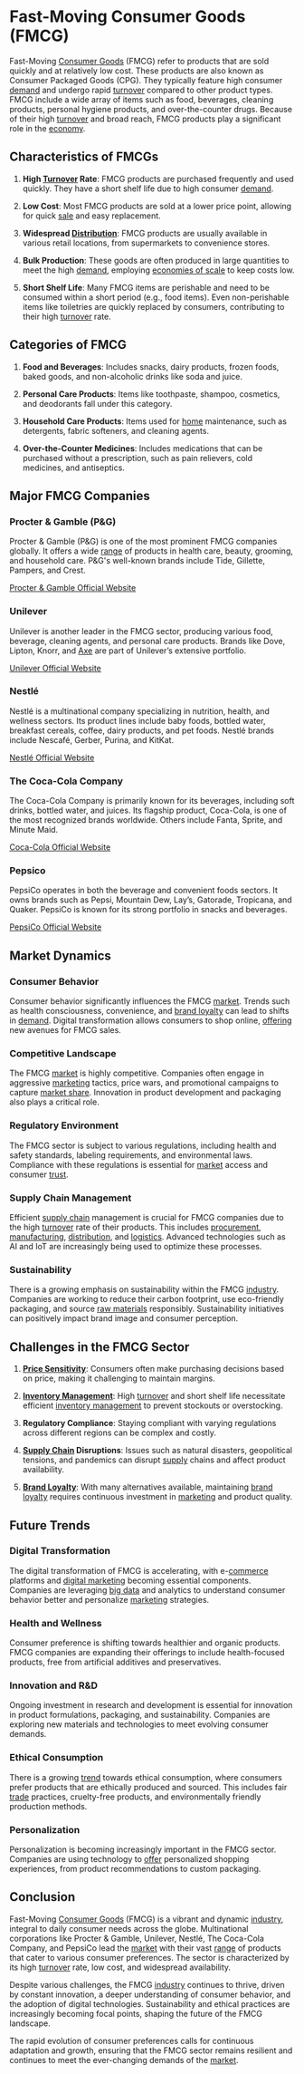 # Fast-Moving Consumer Goods (FMCG)

Fast-Moving [Consumer Goods](../c/consumer_goods.md) (FMCG) refer to products that are sold quickly and at relatively low cost. These products are also known as Consumer Packaged Goods (CPG). They typically feature high consumer [demand](../d/demand.md) and undergo rapid [turnover](../t/turnover.md) compared to other product types. FMCG include a wide array of items such as food, beverages, cleaning products, personal hygiene products, and over-the-counter drugs. Because of their high [turnover](../t/turnover.md) and broad reach, FMCG products play a significant role in the [economy](../e/economy.md).

## Characteristics of FMCGs

1. **High [Turnover](../t/turnover.md) Rate**: FMCG products are purchased frequently and used quickly. They have a short shelf life due to high consumer [demand](../d/demand.md).

2. **Low Cost**: Most FMCG products are sold at a lower price point, allowing for quick [sale](../s/sale.md) and easy replacement.

3. **Widespread [Distribution](../d/distribution.md)**: FMCG products are usually available in various retail locations, from supermarkets to convenience stores.

4. **Bulk Production**: These goods are often produced in large quantities to meet the high [demand](../d/demand.md), employing [economies of scale](../e/economies_of_scale.md) to keep costs low.

5. **Short Shelf Life**: Many FMCG items are perishable and need to be consumed within a short period (e.g., food items). Even non-perishable items like toiletries are quickly replaced by consumers, contributing to their high [turnover](../t/turnover.md) rate.

## Categories of FMCG

1. **Food and Beverages**: Includes snacks, dairy products, frozen foods, baked goods, and non-alcoholic drinks like soda and juice.
   
2. **Personal Care Products**: Items like toothpaste, shampoo, cosmetics, and deodorants fall under this category.
  
3. **Household Care Products**: Items used for [home](../h/home.md) maintenance, such as detergents, fabric softeners, and cleaning agents.

4. **Over-the-Counter Medicines**: Includes medications that can be purchased without a prescription, such as pain relievers, cold medicines, and antiseptics.

## Major FMCG Companies

### Procter & Gamble (P&G)

Procter & Gamble (P&G) is one of the most prominent FMCG companies globally. It offers a wide [range](../r/range.md) of products in health care, beauty, grooming, and household care. P&G's well-known brands include Tide, Gillette, Pampers, and Crest. 

[Procter & Gamble Official Website](https://us.pg.com/)

### Unilever

Unilever is another leader in the FMCG sector, producing various food, beverage, cleaning agents, and personal care products. Brands like Dove, Lipton, Knorr, and [Axe](../a/axe.md) are part of Unilever’s extensive portfolio.

[Unilever Official Website](https://www.unilever.com/)

### Nestlé

Nestlé is a multinational company specializing in nutrition, health, and wellness sectors. Its product lines include baby foods, bottled water, breakfast cereals, coffee, dairy products, and pet foods. Nestlé brands include Nescafé, Gerber, Purina, and KitKat.

[Nestlé Official Website](https://www.nestle.com/)

### The Coca-Cola Company

The Coca-Cola Company is primarily known for its beverages, including soft drinks, bottled water, and juices. Its flagship product, Coca-Cola, is one of the most recognized brands worldwide. Others include Fanta, Sprite, and Minute Maid.

[Coca-Cola Official Website](https://www.coca-colacompany.com/)

### Pepsico

PepsiCo operates in both the beverage and convenient foods sectors. It owns brands such as Pepsi, Mountain Dew, Lay’s, Gatorade, Tropicana, and Quaker. PepsiCo is known for its strong portfolio in snacks and beverages.

[PepsiCo Official Website](https://www.pepsico.com/)

## Market Dynamics

### Consumer Behavior

Consumer behavior significantly influences the FMCG [market](../m/market.md). Trends such as health consciousness, convenience, and [brand loyalty](../b/brand_loyalty.md) can lead to shifts in [demand](../d/demand.md). Digital transformation allows consumers to shop online, [offering](../o/offering.md) new avenues for FMCG sales.

### Competitive Landscape

The FMCG [market](../m/market.md) is highly competitive. Companies often engage in aggressive [marketing](../m/marketing.md) tactics, price wars, and promotional campaigns to capture [market share](../m/market_share.md). Innovation in product development and packaging also plays a critical role.

### Regulatory Environment

The FMCG sector is subject to various regulations, including health and safety standards, labeling requirements, and environmental laws. Compliance with these regulations is essential for [market](../m/market.md) access and consumer [trust](../t/trust.md).

### Supply Chain Management

Efficient [supply chain](../s/supply_chain.md) management is crucial for FMCG companies due to the high [turnover](../t/turnover.md) rate of their products. This includes [procurement](../p/procurement.md), [manufacturing](../m/manufacturing.md), [distribution](../d/distribution.md), and [logistics](../l/logistics.md). Advanced technologies such as AI and IoT are increasingly being used to optimize these processes.

### Sustainability

There is a growing emphasis on sustainability within the FMCG [industry](../i/industry.md). Companies are working to reduce their carbon footprint, use eco-friendly packaging, and source [raw materials](../r/raw_materials.md) responsibly. Sustainability initiatives can positively impact brand image and consumer perception.

## Challenges in the FMCG Sector

1. **[Price Sensitivity](../p/price_sensitivity.md)**: Consumers often make purchasing decisions based on price, making it challenging to maintain margins.

2. **[Inventory Management](../i/inventory_management.md)**: High [turnover](../t/turnover.md) and short shelf life necessitate efficient [inventory management](../i/inventory_management.md) to prevent stockouts or overstocking.

3. **Regulatory Compliance**: Staying compliant with varying regulations across different regions can be complex and costly.

4. **[Supply Chain](../s/supply_chain.md) Disruptions**: Issues such as natural disasters, geopolitical tensions, and pandemics can disrupt [supply](../s/supply.md) chains and affect product availability.

5. **[Brand Loyalty](../b/brand_loyalty.md)**: With many alternatives available, maintaining [brand loyalty](../b/brand_loyalty.md) requires continuous investment in [marketing](../m/marketing.md) and product quality.

## Future Trends

### Digital Transformation

The digital transformation of FMCG is accelerating, with e-[commerce](../c/commerce.md) platforms and [digital marketing](../d/digital_marketing.md) becoming essential components. Companies are leveraging [big data](../b/big_data_in_trading.md) and analytics to understand consumer behavior better and personalize [marketing](../m/marketing.md) strategies.

### Health and Wellness

Consumer preference is shifting towards healthier and organic products. FMCG companies are expanding their offerings to include health-focused products, free from artificial additives and preservatives.

### Innovation and R&D

Ongoing investment in research and development is essential for innovation in product formulations, packaging, and sustainability. Companies are exploring new materials and technologies to meet evolving consumer demands.

### Ethical Consumption

There is a growing [trend](../t/trend.md) towards ethical consumption, where consumers prefer products that are ethically produced and sourced. This includes fair [trade](../t/trade.md) practices, cruelty-free products, and environmentally friendly production methods.

### Personalization

Personalization is becoming increasingly important in the FMCG sector. Companies are using technology to [offer](../o/offer.md) personalized shopping experiences, from product recommendations to custom packaging.

## Conclusion

Fast-Moving [Consumer Goods](../c/consumer_goods.md) (FMCG) is a vibrant and dynamic [industry](../i/industry.md), integral to daily consumer needs across the globe. Multinational corporations like Procter & Gamble, Unilever, Nestlé, The Coca-Cola Company, and PepsiCo lead the [market](../m/market.md) with their vast [range](../r/range.md) of products that cater to various consumer preferences. The sector is characterized by its high [turnover](../t/turnover.md) rate, low cost, and widespread availability.

Despite various challenges, the FMCG [industry](../i/industry.md) continues to thrive, driven by constant innovation, a deeper understanding of consumer behavior, and the adoption of digital technologies. Sustainability and ethical practices are increasingly becoming focal points, shaping the future of the FMCG landscape.

The rapid evolution of consumer preferences calls for continuous adaptation and growth, ensuring that the FMCG sector remains resilient and continues to meet the ever-changing demands of the [market](../m/market.md).